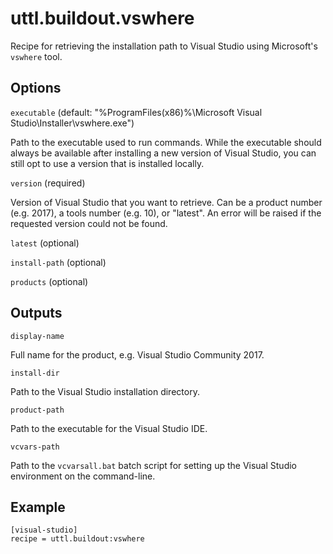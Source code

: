 # uttl.buildout.vswhere

Recipe for retrieving the installation path to Visual Studio using Microsoft's `vswhere` tool.

## Options

`executable` (default: "%ProgramFiles(x86)%\Microsoft Visual Studio\Installer\vswhere.exe")

Path to the executable used to run commands. While the executable should always be available after installing a new version of Visual Studio, you can still opt to use a version that is installed locally.

`version` (required)

Version of Visual Studio that you want to retrieve. Can be a product number (e.g. 2017), a tools number (e.g. 10), or "latest". An error will be raised if the requested version could not be found.

`latest` (optional)

`install-path` (optional)

`products` (optional)

## Outputs

`display-name`

Full name for the product, e.g. Visual Studio Community 2017.

`install-dir`

Path to the Visual Studio installation directory.

`product-path`

Path to the executable for the Visual Studio IDE.

`vcvars-path`

Path to the `vcvarsall.bat` batch script for setting up the Visual Studio environment on the command-line.

## Example

	[visual-studio]
	recipe = uttl.buildout:vswhere